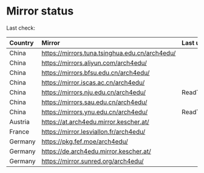 <script src="./time.js"></script>
# Mirror status
Last check: <script type="text/javascript">localize(1696389471.7621732);</script>

|Country|Mirror|Last update|
|:------|:-----|:----------|
|China|https://mirrors.tuna.tsinghua.edu.cn/arch4edu/|<script type="text/javascript">localize(1696357821);</script>|
|China|https://mirrors.aliyun.com/arch4edu/|<script type="text/javascript">localize(1696357821);</script>|
|China|https://mirrors.bfsu.edu.cn/arch4edu/|<script type="text/javascript">localize(1696357821);</script>|
|China|https://mirror.iscas.ac.cn/arch4edu/|<script type="text/javascript">localize(1696357821);</script>|
|China|https://mirrors.nju.edu.cn/arch4edu/|ReadTimeout|
|China|https://mirrors.sau.edu.cn/arch4edu/|<script type="text/javascript">localize(1696357821);</script>|
|China|https://mirrors.ynu.edu.cn/arch4edu/|ReadTimeout|
|Austria|https://at.arch4edu.mirror.kescher.at/|<script type="text/javascript">localize(1696357821);</script>|
|France|https://mirror.lesviallon.fr/arch4edu/|<script type="text/javascript">localize(1696357821);</script>|
|Germany|https://pkg.fef.moe/arch4edu/|<script type="text/javascript">localize(1696357821);</script>|
|Germany|https://de.arch4edu.mirror.kescher.at/|<script type="text/javascript">localize(1696357821);</script>|
|Germany|https://mirror.sunred.org/arch4edu/|<script type="text/javascript">localize(1696357821);</script>|

<script src="./tablefilter/tablefilter.js"></script>
<script src="./table.js"></script>